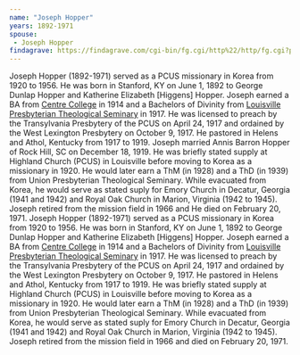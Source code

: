 ```yaml
---
name: "Joseph Hopper"
years: 1892-1971
spouse:
 - Joseph Hopper
findagrave: https://findagrave.com/cgi-bin/fg.cgi/http%22/http/fg.cgi?page=gr&GRid=42636471
---
```


<span class="lead">Joseph Hopper (1892-1971) served as a PCUS missionary in Korea from 1920 to 1956</span>. He was born in Stanford, KY on June 1, 1892 to George Dunlap Hopper and Katherine Elizabeth [Higgens] Hopper. Joseph earned a BA from [Centre College](https://en.wikipedia.org/wiki/Centre_College "Wikipedia Entry: Centre College - Wikipedia") in 1914 and a Bachelors of Divinity from [Louisville Presbyterian Theological Seminary](https://en.wikipedia.org/wiki/Louisville_Presbyterian_Theological_Seminary "Wikipedia Entry: Louisville Presbyterian Theological Seminary - Wikipedia") in 1917. He was licensed to preach by the Transylvania Presbytery of the PCUS on April 24, 1917 and ordained by the West Lexington Presbytery on October 9, 1917. He pastored in Helens and Athol, Kentucky from 1917 to 1919. Joseph married Annis Barron Hopper of Rock Hill, SC on December 18, 1919. He was briefly stated supply at Highland Church (PCUS) in Louisville before moving to Korea as a missionary in 1920. He would later earn a ThM (in 1928) and a ThD (in 1939) from Union Presbyterian Theological Seminary. While evacuated from Korea, he would serve as stated suply for Emory Church in Decatur, Georgia (1941 and 1942) and Royal Oak Church in Marion, Virginia (1942 to 1945). Joseph retired from the mission field in 1966 and He died on February 20, 1971.
<span class="lead">Joseph Hopper (1892-1971) served as a PCUS missionary in Korea from 1920 to 1956</span>. He was born in Stanford, KY on June 1, 1892 to George Dunlap Hopper and Katherine Elizabeth [Higgens] Hopper. Joseph earned a BA from [Centre College](https://en.wikipedia.org/wiki/Centre_College "Wikipedia Entry: Centre College - Wikipedia") in 1914 and a Bachelors of Divinity from [Louisville Presbyterian Theological Seminary](https://en.wikipedia.org/wiki/Louisville_Presbyterian_Theological_Seminary "Wikipedia Entry: Louisville Presbyterian Theological Seminary - Wikipedia") in 1917. He was licensed to preach by the Transylvania Presbytery of the PCUS on April 24, 1917 and ordained by the West Lexington Presbytery on October 9, 1917. He pastored in Helens and Athol, Kentucky from 1917 to 1919. He was briefly stated supply at Highland Church (PCUS) in Louisville before moving to Korea as a missionary in 1920. He would later earn a ThM (in 1928) and a ThD (in 1939) from Union Presbyterian Theological Seminary. While evacuated from Korea, he would serve as stated suply for Emory Church in Decatur, Georgia (1941 and 1942) and Royal Oak Church in Marion, Virginia (1942 to 1945). Joseph retired from the mission field in 1966 and died on February 20, 1971.
